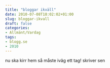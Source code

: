 ```yaml
---
title: "bloggar ikväll"
date: 2010-07-08T18:02:02+01:00
slug: bloggar-ikvall
draft: false
categories:
- Allmänt/Vardag
tags:
- blogg.se
- 2010
---
```

nu ska kirr hem så måste iväg ett tag! skriver sen